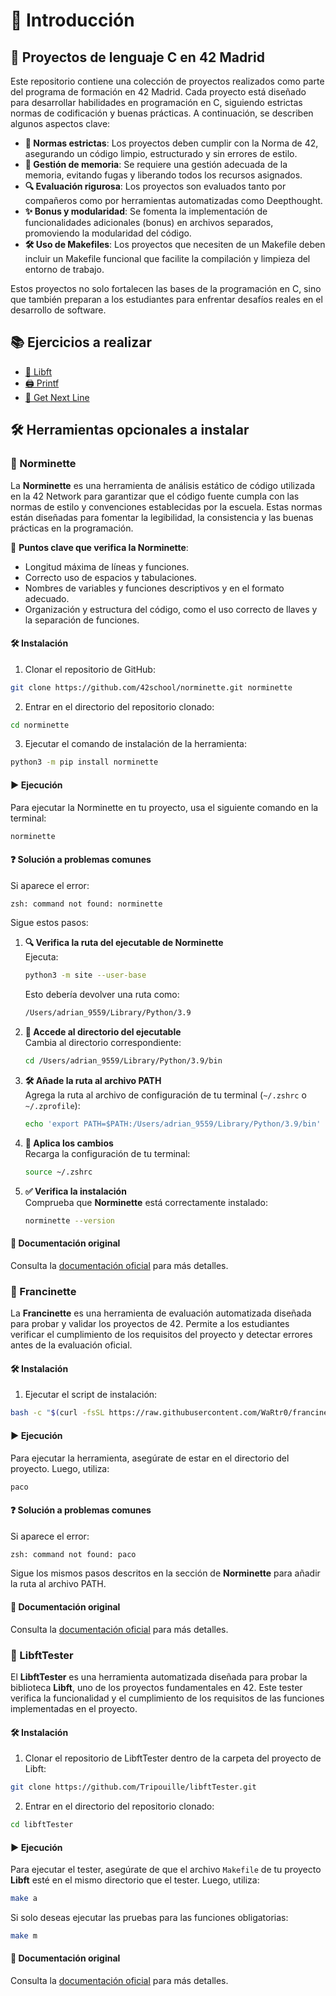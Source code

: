 # 🌟 Introducción

## 🚀 Proyectos de lenguaje C en 42 Madrid

Este repositorio contiene una colección de proyectos realizados como parte del programa de formación en 42 Madrid. Cada proyecto está diseñado para desarrollar habilidades en programación en C, siguiendo estrictas normas de codificación y buenas prácticas. A continuación, se describen algunos aspectos clave:

- **📏 Normas estrictas**: Los proyectos deben cumplir con la Norma de 42, asegurando un código limpio, estructurado y sin errores de estilo.
- **🧠 Gestión de memoria**: Se requiere una gestión adecuada de la memoria, evitando fugas y liberando todos los recursos asignados.
- **🔍 Evaluación rigurosa**: Los proyectos son evaluados tanto por compañeros como por herramientas automatizadas como Deepthought.
- **✨ Bonus y modularidad**: Se fomenta la implementación de funcionalidades adicionales (bonus) en archivos separados, promoviendo la modularidad del código.
- **🛠️ Uso de Makefiles**: Los proyectos que necesiten de un Makefile deben incluir un Makefile funcional que facilite la compilación y limpieza del entorno de trabajo.

Estos proyectos no solo fortalecen las bases de la programación en C, sino que también preparan a los estudiantes para enfrentar desafíos reales en el desarrollo de software.

## 📚 Ejercicios a realizar
- [📂 Libft](./Libft/README.md)
- [🖨️ Printf](./printf/README.md)
- [📜 Get Next Line](./get_next_line/README.md)

## 🛠️ Herramientas opcionales a instalar 

### 🧹 Norminette

La **Norminette** es una herramienta de análisis estático de código utilizada en la 42 Network para garantizar que el código fuente cumpla con las normas de estilo y convenciones establecidas por la escuela. Estas normas están diseñadas para fomentar la legibilidad, la consistencia y las buenas prácticas en la programación.

🔑 **Puntos clave que verifica la Norminette**:
- Longitud máxima de líneas y funciones.
- Correcto uso de espacios y tabulaciones.
- Nombres de variables y funciones descriptivos y en el formato adecuado.
- Organización y estructura del código, como el uso correcto de llaves y la separación de funciones.

#### 🛠️ Instalación

1. Clonar el repositorio de GitHub:
```bash
git clone https://github.com/42school/norminette.git norminette
```

2. Entrar en el directorio del repositorio clonado:
```bash
cd norminette
```

3. Ejecutar el comando de instalación de la herramienta:
```bash
python3 -m pip install norminette
```

#### ▶️ Ejecución

Para ejecutar la Norminette en tu proyecto, usa el siguiente comando en la terminal:

```bash
norminette
```

#### ❓ Solución a problemas comunes

Si aparece el error:
```bash
zsh: command not found: norminette
```

Sigue estos pasos:

1. **🔍 Verifica la ruta del ejecutable de Norminette**  
    Ejecuta:
    ```bash
    python3 -m site --user-base
    ```
    Esto debería devolver una ruta como:
    ```bash
    /Users/adrian_9559/Library/Python/3.9
    ```

2. **📂 Accede al directorio del ejecutable**  
    Cambia al directorio correspondiente:
    ```bash
    cd /Users/adrian_9559/Library/Python/3.9/bin
    ```

3. **🛠️ Añade la ruta al archivo PATH**  
    Agrega la ruta al archivo de configuración de tu terminal (`~/.zshrc` o `~/.zprofile`):
    ```bash
    echo 'export PATH=$PATH:/Users/adrian_9559/Library/Python/3.9/bin' >> ~/.zshrc
    ```

4. **🔄 Aplica los cambios**  
    Recarga la configuración de tu terminal:
    ```bash
    source ~/.zshrc
    ```

5. **✅ Verifica la instalación**  
    Comprueba que **Norminette** está correctamente instalado:
    ```bash
    norminette --version
    ```

#### 📖 Documentación original

Consulta la [documentación oficial](https://github.com/42school/norminette/tree/master#readme) para más detalles.

### 🤖 Francinette

La **Francinette** es una herramienta de evaluación automatizada diseñada para probar y validar los proyectos de 42. Permite a los estudiantes verificar el cumplimiento de los requisitos del proyecto y detectar errores antes de la evaluación oficial.

#### 🛠️ Instalación

1. Ejecutar el script de instalación:
```bash
bash -c "$(curl -fsSL https://raw.githubusercontent.com/WaRtr0/francinette-image/master/install.sh)"
```

#### ▶️ Ejecución

Para ejecutar la herramienta, asegúrate de estar en el directorio del proyecto. Luego, utiliza:
```bash
paco
```

#### ❓ Solución a problemas comunes

Si aparece el error:
```bash
zsh: command not found: paco
```

Sigue los mismos pasos descritos en la sección de **Norminette** para añadir la ruta al archivo PATH.

#### 📖 Documentación original

Consulta la [documentación oficial](https://github.com/xicodomingues/francinette/tree/master#readme) para más detalles.

### 🧪 LibftTester

El **LibftTester** es una herramienta automatizada diseñada para probar la biblioteca **Libft**, uno de los proyectos fundamentales en 42. Este tester verifica la funcionalidad y el cumplimiento de los requisitos de las funciones implementadas en el proyecto.

#### 🛠️ Instalación

1. Clonar el repositorio de LibftTester dentro de la carpeta del proyecto de Libft:
```bash
git clone https://github.com/Tripouille/libftTester.git
```

2. Entrar en el directorio del repositorio clonado:
```bash
cd libftTester
```

#### ▶️ Ejecución

Para ejecutar el tester, asegúrate de que el archivo `Makefile` de tu proyecto **Libft** esté en el mismo directorio que el tester. Luego, utiliza:
```bash
make a
```

Si solo deseas ejecutar las pruebas para las funciones obligatorias:
```bash
make m
```

#### 📖 Documentación original

Consulta la [documentación oficial](https://github.com/Tripouille/libftTester#readme) para más detalles.

